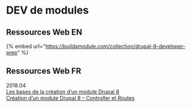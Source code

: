 # DEV de modules

## Ressources Web EN

{% embed url="https://buildamodule.com/collection/drupal-8-developer-prep" %}

## Ressources Web FR

2018.04  
[Les bases de la création d’un module Drupal 8](https://blog.bfrancois.com/creation-module-drupal-8/)  
[Création d’un module Drupal 8 – Controller et Routes](https://blog.bfrancois.com/creation-dun-module-drupal-8-controller-et-routes/)  


  




